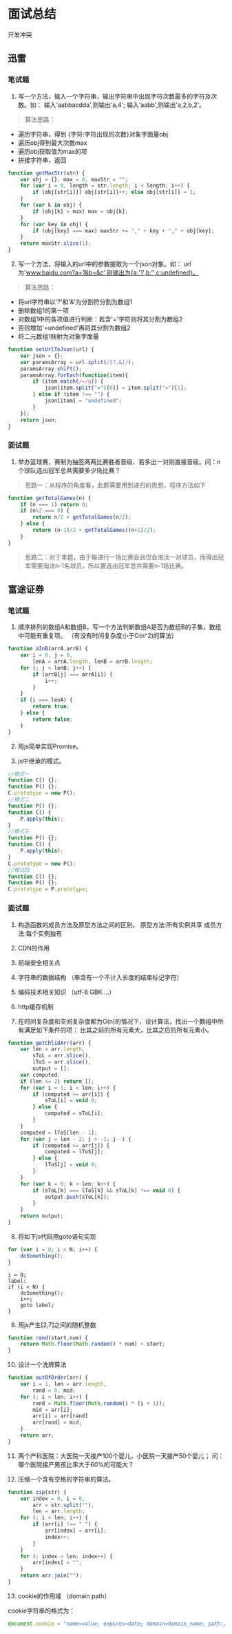 # 面试总结 

开发冲突

## 迅雷

### 笔试题

1. 写一个方法，输入一个字符串，输出字符串中出现字符次数最多的字符及次数。如：
输入'aabbacdda',则输出'a,4'; 输入'aabb',则输出'a,2,b,2'。

>算法思路：
* 遍历字符串，得到 {字符:字符出现的次数}对象字面量obj
* 遍历obj得到最大次数max
* 遍历obj获取值为max的项
* 拼接字符串，返回

```javascript
function getMaxStr(str) {
    var obj = {}, max = 0, maxStr = "";
    for (var i = 0, length = str.length; i < length; i++) {
        if (obj[str[i]]) obj[str[i]]++; else obj[str[i]] = 1;
    }
    for (var k in obj) {
        if (obj[k] > max) max = obj[k];
    }
    for (var key in obj) {
        if (obj[key] === max) maxStr += "," + key + "," + obj[key];
    }
    return maxStr.slice(1);
}
```

2. 写一个方法，将输入的url中的参数提取为一个json对象。如：
url为'www.baidu.com?a=1&b=&c',则输出为{a:'1',b:'',c:undefined}。

>算法思路：
* 将url字符串以'?'和'&'为分割符分割为数组1
* 删除数组1的第一项
* 对数组1中的各项值进行判断：若含'='字符则将其分割为数组2
* 否则增加'=undefined'再将其分割为数组2
* 将二元数组1映射为对象字面量

```javascript
function setUrlToJson(url) {
    var json = {};
    var paramsArray = url.split(/[?,&]/);
    paramsArray.shift();
    paramsArray.forEach(function(item){
        if (item.match(/=/g)) {
            json[item.split("=")[0]] = item.split("=")[1];
        } else if (item !== "") {
            json[item] = "undefined";
        }
    });
    return json;
}
```


### 面试题

1. 举办篮球赛，赛制为抽签两两比赛胜者晋级、若多出一对则直接晋级。问：n个球队选出冠军总共需要多少场比赛？

>思路一：从程序的角度看，此题需要用到递归的思想，程序方法如下

```javascript
function getTotalGames(n) {
    if (n === 1) return 0;
    if (n%2 === 0) {
        return n/2 + getTotalGames(n/2);
    } else {
        return (n-1)/2 + getTotalGames((n+1)/2);
    }
}
```

>思路二：对于本题，由于每进行一场比赛会且仅会淘汰一对球员，而得出冠军需要淘汰n-1名球员，所以要选出冠军总共需要n-1场比赛。



## 富途证券

### 笔试题

1. 顺序排列的数组A和数组B，写一个方法判断数组A是否为数组B的子集，数组中可能有重复项。
（有没有时间复杂度小于O(n^2)的算法）

```javascript
function aInB(arrA,arrB) {
	var i = 0, j = 0,
		lenA = arrA.length, lenB = arrB.length;
	for (; j < lenB; j++) {
		if (arrB[j] === arrA[i]) {
			i++;
		}
	}
	if (i === lenA) {
		return true;
	} else {
		return false;
	}
}
```

2. 用js简单实现Promise。

3. js中继承的模式。

```javascript
//模式一
function C() {};
function P() {};
C.prototype = new P();
//模式二
function P() {};
function C() {
	P.apply(this);
}
//模式三
function P() {};
function C() {
	P.apply(this);
}
C.prototype = new P();
//模式四
function C() {};
function P() {};
C.prototype = P.prototype;
```

### 面试题

1. 构造函数的成员方法及原型方法之间的区别。
原型方法:所有实例共享
成员方法:每个实例独有

2. CDN的作用

3. 前端安全相关点

4. 字符串的数据结构 （串含有一个不计入长度的结束标记字符）

5. 编码技术相关知识 （utf-8 GBK ...）

6. http缓存机制

7. 在时间复杂度和空间复杂度都为O(n)的情况下，设计算法，找出一个数组中所有满足如下条件的项：
比其之前的所有元素大，比其之后的所有元素小。

```javascript
function getChlidArr(arr) {
	var len = arr.length,
		sToL = arr.slice(),
		lToS = arr.slice(),
		output = [];
	var computed;
	if (len <= 2) return [];
	for (var i = 1; i < len; i++) {
		if (computed >= arr[i]) {
			sToL[i] = void 0;
		} else {
			computed = sToL[i];
		}
	}
	computed = lToS[len - 1];
	for (var j = len - 2; j > -1; j--) {
		if (computed >= arr[j]) {
		    computed = lToS[j];
		} else {
			lToS[j] = void 0;
		}
	}
	for (var k = 0; k < len; k++) {
		if (sToL[k] === lToS[k] && sToL[k] !== void 0) {
			output.push(sToL[k]);
		}
	}
	return output;	
}
```

8. 将如下js代码用goto语句实现
```javascript
for (var i = 0; i < N; i++) {
	doSomething();
}
```

```
i = 0;
label:
if (i < N) {
	doSomething();
	i++;
	goto label;
}
```

9. 用js产生[2,7]之间的随机整数

```javascript
function rand(start,num) {
	return Math.floor(Math.random() * num) + start;
}
```

10. 设计一个洗牌算法

```javascript
function outOfOrder(arr) {
	var i = 1, len = arr.length,
		rand = 0, mid;
	for (; i < len; i++) {
		rand = Math.floor(Math.random() * (i + 1));
		mid = arr[i];
		arr[i] = arr[rand]
		arr[rand] = mid;
	}
	return arr;
}
```

11. 两个产科医院：大医院一天接产100个婴儿，小医院一天接产50个婴儿；
问：哪个医院接产男孩比率大于60%的可能大？

12. 压缩一个含有空格的字符串的算法。

```javascript
function zip(str) {
	var index = 0, i = 0, 
		arr = str.split(""), 
		len = arr.length;
	for (; i < len; i++) {
		if (arr[i] !== " ") {
			arr[index] = arr[i];
			index++;
		}
	}
	for (; index < len; index++) {
		arr[index] = "";
	}
	return arr.join("");
}
```

13. cookie的作用域 （domain path）

cookie字符串的格式为：
```javascript
document.cookie = "name=value; expires=date; domain=domain_name; path:/; secure"
```